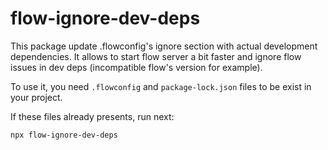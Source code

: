 # flow-ignore-dev-deps

This package update .flowconfig's ignore section with actual development dependencies.
It allows to start flow server a bit faster and ignore flow issues in dev deps
(incompatible flow's version for example).

To use it, you need `.flowconfig` and `package-lock.json` files to be exist in your project.

If these files already presents, run next:
```bash
npx flow-ignore-dev-deps
```
